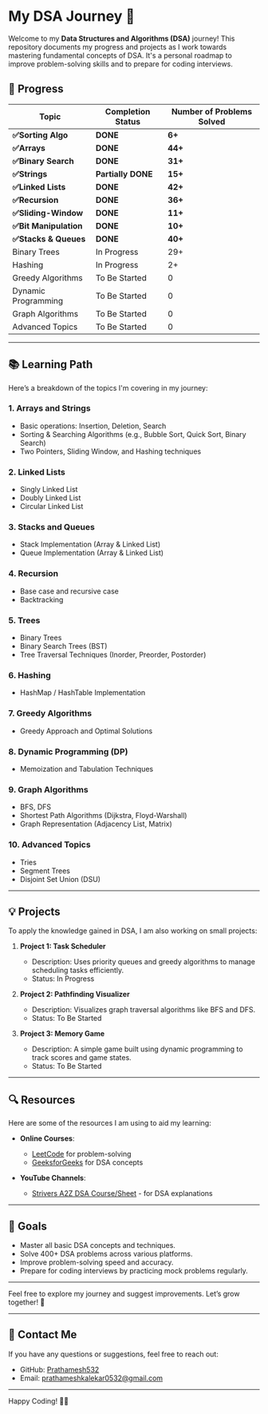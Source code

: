 # My DSA Journey 🚀

Welcome to my **Data Structures and Algorithms (DSA)** journey! This repository documents my progress and projects as I work towards mastering fundamental concepts of DSA. It's a personal roadmap to improve problem-solving skills and to prepare for coding interviews.

## 🚧 Progress

| Topic                  | Completion Status  | Number of Problems Solved |
| ---------------------- | ------------------ | ------------------------- |
| **✅Sorting Algo**     | **DONE**           | **6+**                    |
| **✅Arrays**           | **DONE**           | **44+**                   |
| **✅Binary Search**    | **DONE**           | **31+**                   |
| **✅Strings**          | **Partially DONE** | **15+**                   |
| **✅Linked Lists**     | **DONE**           | **42+**                   |
| **✅Recursion**        | **DONE**           | **36+**                   |
| **✅Sliding-Window**   | **DONE**           | **11+**                   |
| **✅Bit Manipulation** | **DONE**           | **10+**                   |
| **✅Stacks & Queues**  | **DONE**           | **40+**                   |
| Binary Trees           | In Progress        | 29+                       |
| Hashing                | In Progress        | 2+                        |
| Greedy Algorithms      | To Be Started      | 0                         |
| Dynamic Programming    | To Be Started      | 0                         |
| Graph Algorithms       | To Be Started      | 0                         |
| Advanced Topics        | To Be Started      | 0                         |

---

## 📚 Learning Path

Here’s a breakdown of the topics I'm covering in my journey:

### 1. **Arrays and Strings**

- Basic operations: Insertion, Deletion, Search
- Sorting & Searching Algorithms (e.g., Bubble Sort, Quick Sort, Binary Search)
- Two Pointers, Sliding Window, and Hashing techniques

### 2. **Linked Lists**

- Singly Linked List
- Doubly Linked List
- Circular Linked List

### 3. **Stacks and Queues**

- Stack Implementation (Array & Linked List)
- Queue Implementation (Array & Linked List)

### 4. **Recursion**

- Base case and recursive case
- Backtracking

### 5. **Trees**

- Binary Trees
- Binary Search Trees (BST)
- Tree Traversal Techniques (Inorder, Preorder, Postorder)

### 6. **Hashing**

- HashMap / HashTable Implementation

### 7. **Greedy Algorithms**

- Greedy Approach and Optimal Solutions

### 8. **Dynamic Programming (DP)**

- Memoization and Tabulation Techniques

### 9. **Graph Algorithms**

- BFS, DFS
- Shortest Path Algorithms (Dijkstra, Floyd-Warshall)
- Graph Representation (Adjacency List, Matrix)

### 10. **Advanced Topics**

- Tries
- Segment Trees
- Disjoint Set Union (DSU)

---

## 💡 Projects

To apply the knowledge gained in DSA, I am also working on small projects:

1. **Project 1: Task Scheduler**

   - Description: Uses priority queues and greedy algorithms to manage scheduling tasks efficiently.
   - Status: In Progress

2. **Project 2: Pathfinding Visualizer**

   - Description: Visualizes graph traversal algorithms like BFS and DFS.
   - Status: To Be Started

3. **Project 3: Memory Game**
   - Description: A simple game built using dynamic programming to track scores and game states.
   - Status: To Be Started

---

## 🔍 Resources

Here are some of the resources I am using to aid my learning:

- **Online Courses**:

  - [LeetCode](https://leetcode.com) for problem-solving
  - [GeeksforGeeks](https://geeksforgeeks.org) for DSA concepts

- **YouTube Channels**:
  - [Strivers A2Z DSA Course/Sheet](https://www.youtube.com/@takeUforward) - for DSA explanations

---

## 🎯 Goals

- Master all basic DSA concepts and techniques.
- Solve 400+ DSA problems across various platforms.
- Improve problem-solving speed and accuracy.
- Prepare for coding interviews by practicing mock problems regularly.

---

Feel free to explore my journey and suggest improvements. Let’s grow together! 💪

---

## 🚀 Contact Me

If you have any questions or suggestions, feel free to reach out:

- GitHub: [Prathamesh532](https://github.com/Prathamesh532)
- Email: prathameshkalekar0532@gmail.com

---

Happy Coding! 👨‍💻
